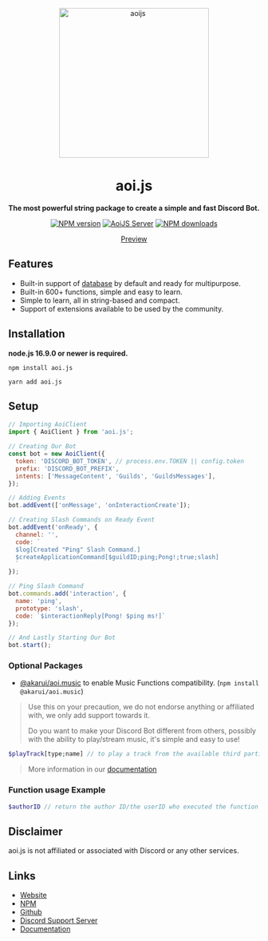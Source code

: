 <p align="center">
<a href="https://aoi.js.org">
    <img width="300" src="https://cdn.discordapp.com/attachments/804813961190572093/1013150967379808296/aoijs-v6.png" alt="aoijs">
  </a>
</p>

<h1 align="center">aoi.js</h1>

<div align="center">

**The most powerful string package to create a simple and fast Discord Bot.**

[![NPM version][npm-image]][npm-url]
[![AoiJS Server][aoijs-server]][aoijs-server-url]
[![NPM downloads][download-image]][download-url]

[npm-image]: http://img.shields.io/npm/v/aoi.js.svg?style=flat-square
[npm-url]: http://npmjs.org/package/aoi.js
[download-image]: https://img.shields.io/npm/dt/aoi.js.svg?style=flat-square
[download-url]: https://npmjs.org/package/aoi.js
[aoijs-server]: https://img.shields.io/discord/773352845738115102?color=5865F2&logo=discord&logoColor=white
[aoijs-server-url]: https://aoi.js.org/invite

[Preview](https://aoi.js.org/docs/guides/setup)

</div>

## Features

- Built-in support of [database](https://www.npmjs.com/package/dbdjs.db) by default and ready for multipurpose.
- Built-in 600+ functions, simple and easy to learn.
- Simple to learn, all in string-based and compact.
- Support of extensions available to be used by the community.

## Installation

**node.js 16.9.0 or newer is required.**

```shell
npm install aoi.js
```

```shell
yarn add aoi.js
```

## Setup

```javascript
// Importing AoiClient
import { AoiClient } from 'aoi.js';

// Creating Our Bot
const bot = new AoiClient({
  token: 'DISCORD_BOT_TOKEN', // process.env.TOKEN || config.token
  prefix: 'DISCORD_BOT_PREFIX',
  intents: ['MessageContent', 'Guilds', 'GuildsMessages'],
});

// Adding Events
bot.addEvent(['onMessage', 'onInteractionCreate']);

// Creating Slash Commands on Ready Event
bot.addEvent('onReady', {
  channel: '',
  code: `
  $log[Created "Ping" Slash Command.]
  $createApplicationCommand[$guildID;ping;Pong!;true;slash]
  `
});

// Ping Slash Command
bot.commands.add('interaction', {
  name: 'ping',
  prototype: 'slash',
  code: `$interactionReply[Pong! $ping ms!]`
});

// And Lastly Starting Our Bot
bot.start();
```

### Optional Packages

- [@akarui/aoi.music](https://www.npmjs.com/package/@akarui/aoi.music) to enable Music Functions compatibility. (`npm install @akarui/aoi.music`)

>  Use this on your precaution, we do not endorse anything or affiliated with, we only add support towards it.
>
> Do you want to make your Discord Bot different from others, possibly with the ability to play/stream music, it's simple and easy to use!

```php
$playTrack[type;name] // to play a track from the available third parties supported. 
```

> More information in our [documentation](https://aoi.js.org/docs/advanced-guides/aoimusic/)

### Function usage Example

```php
$authorID // return the author ID/the userID who executed the function
```

## Disclaimer
    
aoi.js is not affiliated or associated with Discord or any other services.
    
## Links
- [Website](https://aoi.js.org)
- [NPM](https://www.npmjs.com/package/aoi.js)
- [Github](https://github.com/AkaruiDevelopment/aoi.js)
- [Discord Support Server](https://discord.gg/HMUfMXDQsV)
- [Documentation](https://aoi.js.org/docs/)
